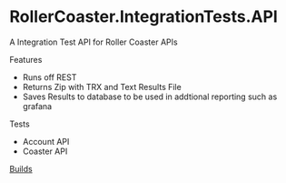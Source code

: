 # RollerCoaster.IntegrationTests.API

A Integration Test API for Roller Coaster APIs

Features
* Runs off REST
* Returns Zip with TRX and Text Results File
* Saves Results to database to be used in addtional reporting such as grafana

Tests
* Account API
* Coaster API

<a href="https://dev.azure.com/marksamdickinson/DickinsonBros/_build?definitionScope=%5CDickinsonBros.IntegrationTest">Builds</a>
